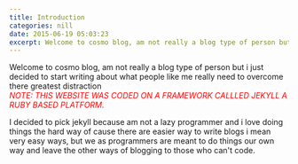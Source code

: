 ```yaml
---
title: Introduction
categories: nill
date: 2015-06-19 05:03:23
excerpt: Welcome to cosmo blog, am not really a blog type of person but i just decided to start writing about what people like me really need to overcome there greatest distraction..........<br />
---
```

Welcome to cosmo blog, am not really a blog type of person but i just decided to start writing about what people like me really need to overcome there greatest distraction<br />
<em style="color:red">NOTE: THIS WEBSITE WAS CODED ON A FRAMEWORK CALLLED JEKYLL A RUBY BASED PLATFORM.</em> 
  

  I decided to pick jekyll because am not a lazy programmer and i love doing things the hard way of cause there are easier way to write blogs i mean very easy ways, but we as programmers are meant to do things our own way and leave the other ways of blogging to those who can't code.
